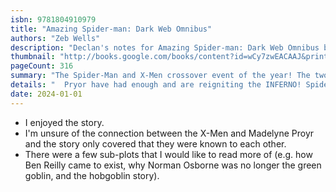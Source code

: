 ```yaml
---
isbn: 9781804910979
title: "Amazing Spider-man: Dark Web Omnibus"
authors: "Zeb Wells"
description: "Declan's notes for Amazing Spider-man: Dark Web Omnibus by Zeb Wells."
thumbnail: "http://books.google.com/books/content?id=wCy7zwEACAAJ&printsec=frontcover&img=1&zoom=5&source=gbs_api"
pageCount: 316
summary: "The Spider-Man and X-Men crossover event of the year! The two most famous clones ever are back to take what's theirs. Ben Reilly and Madelyne"
details: "  Pryor have had enough and are reigniting the INFERNO! Spider-Man and the X-Men are not ready for what's coming, and what role does Venom have in all of this? The sun is setting, dusk is approaching, and it's going to be a long night. Plus, Spidey and Woverine team-up! Spider-Man faces judgement by a Celestial! The Hobgoblin returns and more! Collecting: Amazing Spider-Man (2022) #9-18, Free Comic Book Day (2022) Spider-Man/Venom #1, Dark Web (2023) #1 and Dark Web Finale (2023) #1"
date: 2024-01-01
---
```

- I enjoyed the story.
- I'm unsure of the connection between the X-Men and Madelyne Proyr and the story only covered that they were known to each other.
- There were a few sub-plots that I would like to read more of (e.g. how Ben Reilly came to exist, why Norman Osborne was no longer the green goblin, and the hobgoblin story).